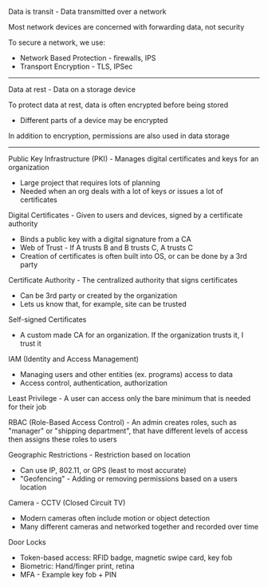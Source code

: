 Data is transit - Data transmitted over a network

Most network devices are concerned with forwarding data, not security

To secure a network, we use:
- Network Based Protection - firewalls, IPS
- Transport Encryption - TLS, IPSec

---

Data at rest - Data on a storage device

To protect data at rest, data is often encrypted before being stored
- Different parts of a device may be encrypted

In addition to encryption, permissions are also used in data storage

---

Public Key Infrastructure (PKI) - Manages digital certificates and keys for an organization
- Large project that requires lots of planning
- Needed when an org deals with a lot of keys or issues a lot of certificates

Digital Certificates - Given to users and devices, signed by a certificate authority
- Binds a public key with a digital signature from a CA
- Web of Trust - If A trusts B and B trusts C, A trusts C
- Creation of certificates is often built into OS, or can be done by a 3rd party

Certificate Authority - The centralized authority that signs certificates
- Can be 3rd party or created by the organization
- Lets us know that, for example, site can be trusted

Self-signed Certificates
- A custom made CA for an organization. If the organization trusts it, I trust it

IAM (Identity and Access Management)
- Managing users and other entities (ex. programs) access to data
- Access control, authentication, authorization

Least Privilege - A user can access only the bare minimum that is needed for their job

RBAC (Role-Based Access Control) - An admin creates roles, such as "manager" or "shipping department", that have different levels of access then assigns these roles to users

Geographic Restrictions - Restriction based on location
- Can use IP, 802.11, or GPS (least to most accurate)
- "Geofencing" - Adding or removing permissions based on a users location

Camera - CCTV (Closed Circuit TV)
- Modern cameras often include motion or object detection
- Many different cameras and networked together and recorded over time

Door Locks
- Token-based access: RFID badge, magnetic swipe card, key fob
- Biometric: Hand/finger print, retina
- MFA - Example key fob + PIN